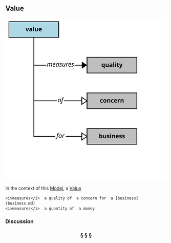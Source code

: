 ## Value

![value](https://raw.githubusercontent.com/nikboyd/Syntopica/master/syntopica-data/src/test/resources/pages/value.svg)

In the context of this [Model](model.md), a [Value](value.md)

```
<i>measures</i>  a quality of  a concern for  a [business](business.md)
<i>measures</i>  a quantity of  a money
```

### Discussion



<h3 align="center"><b>&sect; &sect; &sect;</b></h3>
